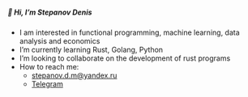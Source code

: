 ##### 👋 Hi, I’m Stepanov Denis
* I am interested in functional programming, machine learning, data analysis and economics
* I’m currently learning Rust, Golang, Python
* I’m looking to collaborate on the development of rust programs
* How to reach me:
  * stepanov.d.m@yandex.ru
  * [Telegram](https://t.me/stepanov_d_m/)
